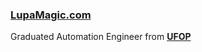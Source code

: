 ### <a href='https://lupamagic.com'>LupaMagic.com</a>

Graduated Automation Engineer from <a href='https://ufop.br'>**UFOP**</a>
